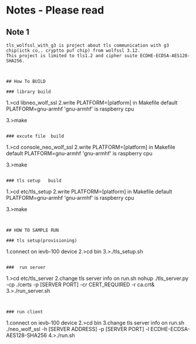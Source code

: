 # Notes - Please read

## Note 1
```
tls_wolfssl_with_g3 is project about tls communication with g3 chip(ictk co,. cryptto puf chip) from wolfssl 3.12.
This project is limited to tls1.2 and cipher suite ECDHE-ECDSA-AES128-SHA256.



## How To BUILD

### library build
```
1.>cd libneo_wolf_ssl
2.write PLATFORM=[platform] in Makefile 
	default PLATFORM=gnu-armhf
	'gnu-armhf' is raspberry cpu 
	
3.>make
```

### excute file  build
```
1.>cd console_neo_wolf_ssl
2.write PLATFORM=[platform] in Makefile 
	default PLATFORM=gnu-armhf
	'gnu-armhf' is raspberry cpu 
	
3.>make
```

### tls setup   build
```
1.>cd etc/tls_setup
2.write PLATFORM=[platform] in Makefile 
	default PLATFORM=gnu-armhf
	'gnu-armhf' is raspberry cpu 
	
3.>make
```


## HOW TO SAMPLE RUN

### tls setup(provisioning)
```
1.connect on ievb-100 device
2.>cd bin
3.>./tls_setup.sh
```

###  run server 
```
1.>cd etc/tls_server
2.change tls server info on run.sh
nohup ./tls_server.py -cp ./certs -p [SERVER PORT] -cr CERT_REQUIRED -r ca.crt&
3.>./run_server.sh
```


### run client
```
1.connect on ievb-100 device
2.>cd bin
3.change tls server info on run.sh
./neo_wolf_ssl -h [SERVER ADDRESS]  -p [SERVER PORT]  -l ECDHE-ECDSA-AES128-SHA256
4.>./run.sh
```



